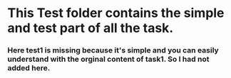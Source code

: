 # This Test folder contains the simple and test part of all the task.
### Here test1 is missing because it's simple and you can easily understand with the orginal content of task1. So I had not added here.
